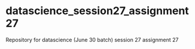 # datascience_session27_assignment27
Repository for datascience (June 30 batch) session 27 assignment 27
